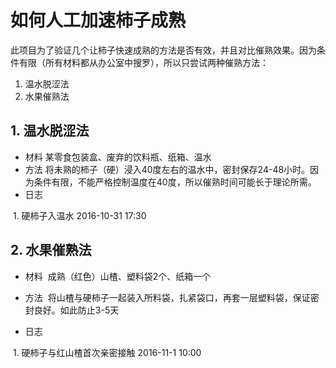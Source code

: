 # 如何人工加速柿子成熟
此项目为了验证几个让柿子快速成熟的方法是否有效，并且对比催熟效果。因为条件有限（所有材料都从办公室中搜罗），所以只尝试两种催熟方法：

1. 温水脱涩法
2. 水果催熟法

## 1. 温水脱涩法
* 材料
  某零食包装盒、废弃的饮料瓶、纸箱、温水
* 方法
  将未熟的柿子（硬）浸入40度左右的温水中，密封保存24-48小时。因为条件有限，不能严格控制温度在40度，所以催熟时间可能长于理论所需。
* 日志

  1. 硬柿子入温水 2016-10-31 17:30


## 2. 水果催熟法
* 材料
  成熟（红色）山楂、塑料袋2个、纸箱一个

* 方法
  将山楂与硬柿子一起装入所料袋，扎紧袋口，再套一层塑料袋，保证密封良好。如此防止3-5天
  
* 日志

  1. 硬柿子与红山楂首次亲密接触 2016-11-1 10:00
